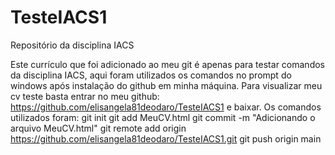 # TesteIACS1
Repositório da disciplina IACS 

Este currículo que foi adicionado ao meu git é apenas para testar comandos da disciplina IACS, aqui foram utilizados os comandos no prompt do windows após instalação do github em minha máquina.
Para visualizar meu cv teste basta entrar no meu github: https://github.com/elisangela81deodaro/TesteIACS1 e baixar.
Os comandos utilizados foram:
git init
git add MeuCV.html
git commit -m "Adicionando o arquivo MeuCV.html"
git remote add origin https://github.com/elisangela81deodaro/TesteIACS1.git
git push origin main

